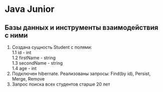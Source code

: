 # Java Junior
## Базы данных и инструменты взаимодействия с ними  

1. Создана сущность Student с полями:  
1.1 id - int  
1.2 firstName - string  
1.3 secondName - string  
1.4 age - int  
2. Подключен hibernate. Реализованы запросы: Find(by id), Persist, Merge, Remove  
3. Запрос поиска всех студентов старше 20 лет  
